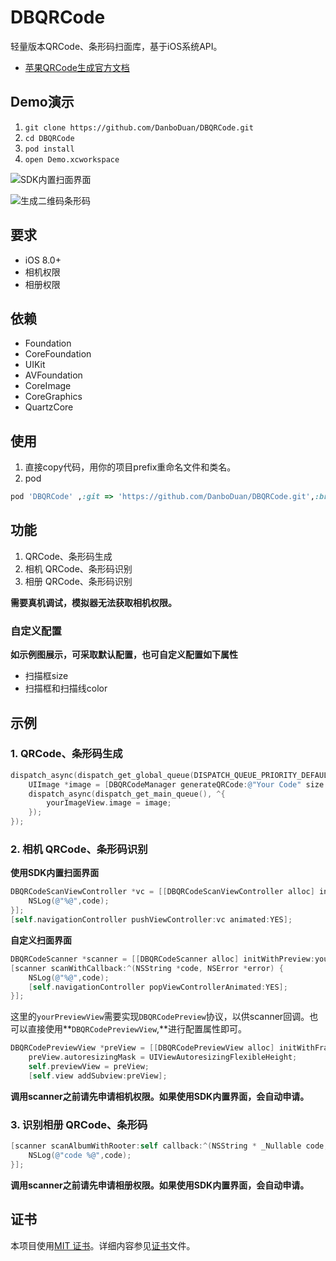 # DBQRCode

轻量版本QRCode、条形码扫面库，基于iOS系统API。

* [苹果QRCode生成官方文档](https://developer.apple.com/library/archive/documentation/GraphicsImaging/Reference/CoreImageFilterReference/index.html#//apple_ref/doc/uid/TP40004346)


## Demo演示

1. `git clone https://github.com/DanboDuan/DBQRCode.git `
2. `cd DBQRCode`
3. `pod install`
4. `open Demo.xcworkspace`

![SDK内置扫面界面](Docs/SDKscan.jpeg)

![生成二维码条形码](Docs/generate.jpeg)

## 要求

* iOS 8.0+
* 相机权限
* 相册权限

## 依赖

* Foundation 
* CoreFoundation 
* UIKit
* AVFoundation 
* CoreImage 
* CoreGraphics 
* QuartzCore

## 使用

1. 直接copy代码，用你的项目prefix重命名文件和类名。
2. pod


```Ruby
pod 'DBQRCode' ,:git => 'https://github.com/DanboDuan/DBQRCode.git',:branch => 'master',:tag => '0.0.1'

```

## 功能

1. QRCode、条形码生成
2. 相机 QRCode、条形码识别
3. 相册 QRCode、条形码识别

**需要真机调试，模拟器无法获取相机权限。**

### 自定义配置

**如示例图展示，可采取默认配置，也可自定义配置如下属性**

* 扫描框size
* 扫描框和扫描线color


## 示例


### 1. QRCode、条形码生成

```Objective-C
dispatch_async(dispatch_get_global_queue(DISPATCH_QUEUE_PRIORITY_DEFAULT, 0), ^{
    UIImage *image = [DBQRCodeManager generateQRCode:@"Your Code" size:yourSize];
    dispatch_async(dispatch_get_main_queue(), ^{
        yourImageView.image = image;
    });
});
```

### 2. 相机 QRCode、条形码识别

**使用SDK内置扫面界面**

```Objective-C
DBQRCodeScanViewController *vc = [[DBQRCodeScanViewController alloc] initWithCallback:^(NSString * _Nullable code, NSError * _Nullable error) {
    NSLog(@"%@",code);
}];
[self.navigationController pushViewController:vc animated:YES];

```

**自定义扫面界面**

```Objective-C
DBQRCodeScanner *scanner = [[DBQRCodeScanner alloc] initWithPreview:yourPreviewView];
[scanner scanWithCallback:^(NSString *code, NSError *error) {
    NSLog(@"%@",code);
    [self.navigationController popViewControllerAnimated:YES];
}];
```

这里的`yourPreviewView`需要实现`DBQRCodePreview`协议，以供scanner回调。也可以直接使用**`DBQRCodePreviewView`,**进行配置属性即可。

```Objective-C
DBQRCodePreviewView *preView = [[DBQRCodePreviewView alloc] initWithFrame:self.view.bounds];
    preView.autoresizingMask = UIViewAutoresizingFlexibleHeight;
    self.previewView = preView;
    [self.view addSubview:preView];
```

**调用scanner之前请先申请相机权限。如果使用SDK内置界面，会自动申请。**

### 3. 识别相册 QRCode、条形码

```Objective-C
[scanner scanAlbumWithRooter:self callback:^(NSString * _Nullable code, NSError * _Nullable error) {
    NSLog(@"code %@",code);
}];

```

**调用scanner之前请先申请相册权限。如果使用SDK内置界面，会自动申请。**


## 证书

本项目使用[MIT 证书](LICENSE)。详细内容参见[证书](LICENSE)文件。













